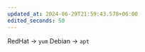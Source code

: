 ```yaml
---
updated_at: 2024-06-29T21:59:43.578+06:00
edited_seconds: 50
---
```


RedHat -> `yum`
Debian -> `apt`
